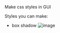 Make css styles in GUI

Styles you can make:
- box shadow
![image](https://user-images.githubusercontent.com/72619640/163687554-b0696ea5-50de-4c2a-b783-972b151cff13.png)
